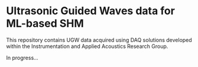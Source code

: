 # Ultrasonic Guided Waves data for ML-based SHM

This repository contains UGW data acquired using DAQ solutions developed within the Instrumentation and Applied Acoustics Research Group.

In progress...